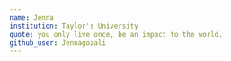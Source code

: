 ```yaml
---
name: Jenna
institution: Taylor's University
quote: you only live once, be an impact to the world.
github_user: Jennagozali
---
```

